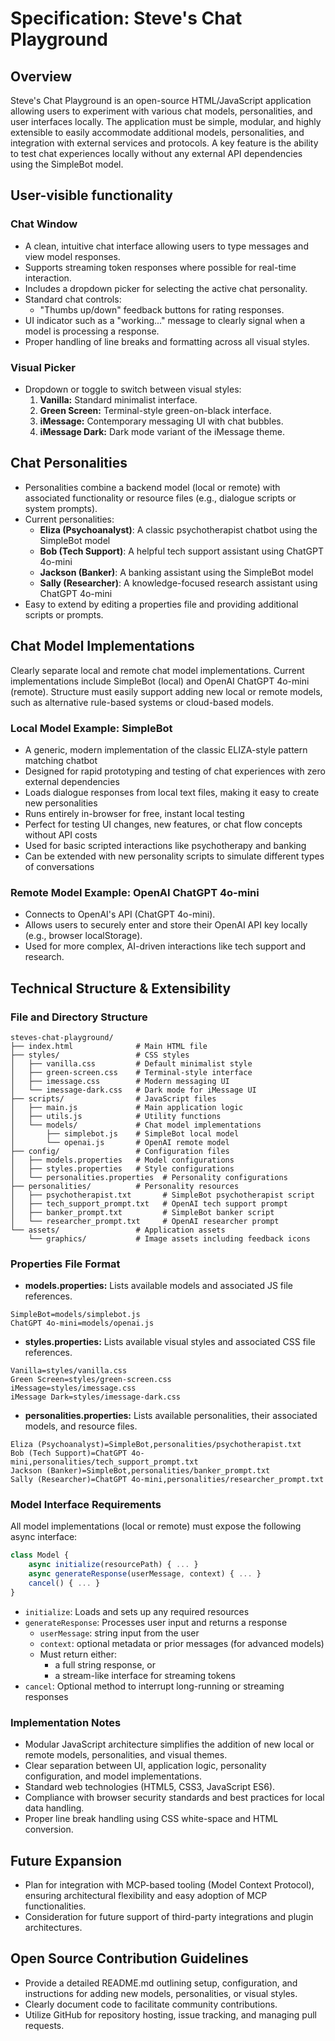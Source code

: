 # Specification: Steve's Chat Playground

## Overview
Steve's Chat Playground is an open-source HTML/JavaScript application allowing users to experiment with various chat models, personalities, and user interfaces locally. The application must be simple, modular, and highly extensible to easily accommodate additional models, personalities, and integration with external services and protocols. A key feature is the ability to test chat experiences locally without any external API dependencies using the SimpleBot model.

## User-visible functionality

### Chat Window
- A clean, intuitive chat interface allowing users to type messages and view model responses.
- Supports streaming token responses where possible for real-time interaction.
- Includes a dropdown picker for selecting the active chat personality.
- Standard chat controls:
  - "Thumbs up/down" feedback buttons for rating responses.
- UI indicator such as a "working..." message to clearly signal when a model is processing a response.
- Proper handling of line breaks and formatting across all visual styles.

### Visual Picker
- Dropdown or toggle to switch between visual styles:
  1. **Vanilla:** Standard minimalist interface.
  2. **Green Screen:** Terminal-style green-on-black interface.
  3. **iMessage:** Contemporary messaging UI with chat bubbles.
  4. **iMessage Dark:** Dark mode variant of the iMessage theme.

## Chat Personalities
- Personalities combine a backend model (local or remote) with associated functionality or resource files (e.g., dialogue scripts or system prompts).
- Current personalities:
  - **Eliza (Psychoanalyst)**: A classic psychotherapist chatbot using the SimpleBot model
  - **Bob (Tech Support)**: A helpful tech support assistant using ChatGPT 4o-mini
  - **Jackson (Banker)**: A banking assistant using the SimpleBot model
  - **Sally (Researcher)**: A knowledge-focused research assistant using ChatGPT 4o-mini
- Easy to extend by editing a properties file and providing additional scripts or prompts.

## Chat Model Implementations

Clearly separate local and remote chat model implementations. Current implementations include SimpleBot (local) and OpenAI ChatGPT 4o-mini (remote). Structure must easily support adding new local or remote models, such as alternative rule-based systems or cloud-based models.

### Local Model Example: SimpleBot
- A generic, modern implementation of the classic ELIZA-style pattern matching chatbot
- Designed for rapid prototyping and testing of chat experiences with zero external dependencies
- Loads dialogue responses from local text files, making it easy to create new personalities
- Runs entirely in-browser for free, instant local testing
- Perfect for testing UI changes, new features, or chat flow concepts without API costs
- Used for basic scripted interactions like psychotherapy and banking
- Can be extended with new personality scripts to simulate different types of conversations

### Remote Model Example: OpenAI ChatGPT 4o-mini
- Connects to OpenAI's API (ChatGPT 4o-mini).
- Allows users to securely enter and store their OpenAI API key locally (e.g., browser localStorage).
- Used for more complex, AI-driven interactions like tech support and research.

## Technical Structure & Extensibility

### File and Directory Structure
```
steves-chat-playground/
├── index.html              # Main HTML file
├── styles/                 # CSS styles
│   ├── vanilla.css         # Default minimalist style
│   ├── green-screen.css    # Terminal-style interface
│   ├── imessage.css        # Modern messaging UI
│   └── imessage-dark.css   # Dark mode for iMessage UI
├── scripts/                # JavaScript files
│   ├── main.js             # Main application logic
│   ├── utils.js            # Utility functions
│   └── models/             # Chat model implementations
│       ├── simplebot.js    # SimpleBot local model
│       └── openai.js       # OpenAI remote model
├── config/                 # Configuration files
│   ├── models.properties   # Model configurations
│   ├── styles.properties   # Style configurations
│   └── personalities.properties  # Personality configurations
├── personalities/          # Personality resources
│   ├── psychotherapist.txt       # SimpleBot psychotherapist script
│   ├── tech_support_prompt.txt   # OpenAI tech support prompt
│   ├── banker_prompt.txt         # SimpleBot banker script
│   └── researcher_prompt.txt     # OpenAI researcher prompt
└── assets/                 # Application assets
    └── graphics/           # Image assets including feedback icons
```

### Properties File Format
- **models.properties:** Lists available models and associated JS file references.
```
SimpleBot=models/simplebot.js
ChatGPT 4o-mini=models/openai.js
```
- **styles.properties:** Lists available visual styles and associated CSS file references.
```
Vanilla=styles/vanilla.css
Green Screen=styles/green-screen.css
iMessage=styles/imessage.css
iMessage Dark=styles/imessage-dark.css
```
- **personalities.properties:** Lists available personalities, their associated models, and resource files.
```
Eliza (Psychoanalyst)=SimpleBot,personalities/psychotherapist.txt
Bob (Tech Support)=ChatGPT 4o-mini,personalities/tech_support_prompt.txt
Jackson (Banker)=SimpleBot,personalities/banker_prompt.txt
Sally (Researcher)=ChatGPT 4o-mini,personalities/researcher_prompt.txt
```

### Model Interface Requirements

All model implementations (local or remote) must expose the following async interface:

```js
class Model {
    async initialize(resourcePath) { ... }
    async generateResponse(userMessage, context) { ... }
    cancel() { ... }
}
```

- `initialize`: Loads and sets up any required resources
- `generateResponse`: Processes user input and returns a response
  - `userMessage`: string input from the user
  - `context`: optional metadata or prior messages (for advanced models)
  - Must return either:
    - a full string response, or
    - a stream-like interface for streaming tokens
- `cancel`: Optional method to interrupt long-running or streaming responses

### Implementation Notes
- Modular JavaScript architecture simplifies the addition of new local or remote models, personalities, and visual themes.
- Clear separation between UI, application logic, personality configuration, and model implementations.
- Standard web technologies (HTML5, CSS3, JavaScript ES6).
- Compliance with browser security standards and best practices for local data handling.
- Proper line break handling using CSS white-space and HTML conversion.

## Future Expansion
- Plan for integration with MCP-based tooling (Model Context Protocol), ensuring architectural flexibility and easy adoption of MCP functionalities.
- Consideration for future support of third-party integrations and plugin architectures.

## Open Source Contribution Guidelines
- Provide a detailed README.md outlining setup, configuration, and instructions for adding new models, personalities, or visual styles.
- Clearly document code to facilitate community contributions.
- Utilize GitHub for repository hosting, issue tracking, and managing pull requests.
